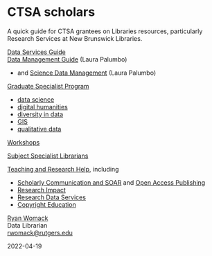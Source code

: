 # CTSA scholars
A quick guide for CTSA grantees on Libraries resources, particularly Research Services at New Brunswick Libraries.

[Data Services Guide](https://libguides.rutgers.edu/data)  
[Data Management Guide](https://libguides.rutgers.edu/datamanagement)  (Laura Palumbo)
- and [Science Data Management](https://libguides.rutgers.edu/grad_sciencedata) (Laura Palumbo)

[Graduate Specialist Program](https://libguides.rutgers.edu/graduatespecialist)  
- [data science](https://libguides.rutgers.edu/datascience)
- [digital humanities](https://libguides.rutgers.edu/dh_grad)
- [diversity in data](https://libguides.rutgers.edu/datadiversity)
- [GIS](https://libguides.rutgers.edu/gis)
- [qualitative data](https://libguides.rutgers.edu/Qualitative_grad)

[Workshops](https://libcal.rutgers.edu/nblworkshops)

[Subject Specialist Librarians](https://www.libraries.rutgers.edu/new-brunswick/teaching-research-help/subject-help-new-brunswick)

[Teaching and Research Help](https://www.libraries.rutgers.edu/new-brunswick/teaching-research-help), including  
- [Scholarly Communication and SOAR](https://www.libraries.rutgers.edu/research-tools-and-services/open-access-scholarship) and [Open Access Publishing](https://www.libraries.rutgers.edu/research-tools-and-services/open-access-publishing-opportunities-rutgers-researchers)
- [Research Impact](https://www.libraries.rutgers.edu/research-tools-and-services/research-impact)
- [Research Data Services](https://www.libraries.rutgers.edu/new-brunswick/teaching-research-help/research-data-services)
- [Copyright Education](https://www.libraries.rutgers.edu/research-tools-and-services/copyright-guidance)



[Ryan Womack](https://ryanwomack.com)  
Data Librarian  
rwomack@rutgers.edu

2022-04-19



